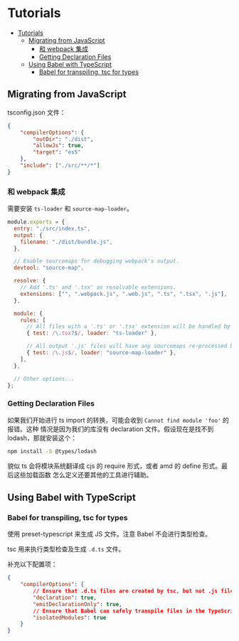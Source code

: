 # Tutorials

<!-- TOC -->

- [Tutorials](#tutorials)
    - [Migrating from JavaScript](#migrating-from-javascript)
        - [和 webpack 集成](#和-webpack-集成)
        - [Getting Declaration Files](#getting-declaration-files)
    - [Using Babel with TypeScript](#using-babel-with-typescript)
        - [Babel for transpiling, tsc for types](#babel-for-transpiling-tsc-for-types)

<!-- /TOC -->

## Migrating from JavaScript

tsconfig.json 文件：    

```json
{
    "compilerOptions": {
        "outDir": "./dist",
        "allowJs": true,
        "target": "es5"
    },
    "include": ["./src/**/*"]
}
```     

### 和 webpack 集成

需要安装 `ts-loader` 和 `source-map-loader`。    

```js
module.exports = {
  entry: "./src/index.ts",
  output: {
    filename: "./dist/bundle.js",
  },

  // Enable sourcemaps for debugging webpack's output.
  devtool: "source-map",

  resolve: {
    // Add '.ts' and '.tsx' as resolvable extensions.
    extensions: ["", ".webpack.js", ".web.js", ".ts", ".tsx", ".js"],
  },

  module: {
    rules: [
      // All files with a '.ts' or '.tsx' extension will be handled by 'ts-loader'.
      { test: /\.tsx?$/, loader: "ts-loader" },

      // All output '.js' files will have any sourcemaps re-processed by 'source-map-loader'.
      { test: /\.js$/, loader: "source-map-loader" },
    ],
  },

  // Other options...
};
```    

### Getting Declaration Files

如果我们开始进行 ts import 的转换，可能会收到 `Cannot find module 'foo'` 的报错。这种
情况是因为我们的库没有 declaration 文件。假设现在是找不到 lodash，那就安装这个：    

```bash
npm install -S @types/lodash
```    

貌似 ts 会将模块系统翻译成 cjs 的 require 形式，或者 amd 的 define 形式。最后这些加载函数
怎么定义还要其他的工具进行辅助。    

## Using Babel with TypeScript

### Babel for transpiling, tsc for types

使用 preset-typescript 来生成 JS 文件。注意 Babel 不会进行类型检查。    

tsc 用来执行类型检查及生成 `.d.ts` 文件。   

补充以下配置项：   

```json
{
    "compilerOptions": {
        // Ensure that .d.ts files are created by tsc, but not .js files
        "declaration": true,
        "emitDeclarationOnly": true,
        // Ensure that Babel can safely transpile files in the TypeScript project
        "isolatedModules": true
    }
}
```    
